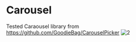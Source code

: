 # Carousel
Tested Caraousel library from https://github.com/GoodieBag/CarouselPicker
![2](https://user-images.githubusercontent.com/22006238/102688359-80aadc80-4220-11eb-838f-b9fbc99bb74a.png)
